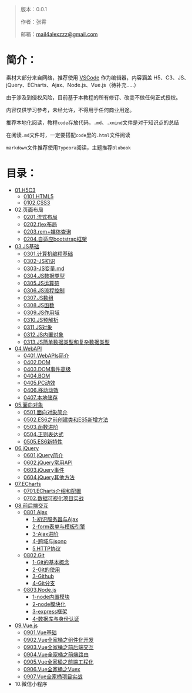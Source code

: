 > 版本：0.0.1
>
> 作者：张霄
>
> 邮箱：mail4alexzzz@gmail.com

# 简介：

素材大部分来自网络，推荐使用 [VSCode](https://code.visualstudio.com/) 作为编辑器，内容涵盖 H5、C3、JS、jQuery、ECharts、Ajax、Node.js、Vue.js（待补充.....）

由于涉及到侵权风险，目前基于本教程的所有修订、改变不做任何正式授权。

内容仅供学习参考，未经允许，不得用于任何商业用途。

推荐本地化阅读，教程`code`存放代码，`.md`、`.xmind`文件是对于知识点的总结

在阅读`.md`文件时，一定要搭配`code`里的`.html`文件阅读

`markdown`文件推荐使用`Typeora`阅读，主题推荐`Blubook`

# 目录：

* [01.H5C3](1-HTML5)
  * [0101.HTML5](1-HTML5/1-HTML5.md)
  * [0102.CSS3](1-HTML5/2-CSS3.md)
* 02.页面布局
  * [0201.流式布局](2-流式布局和Flex布局/1-流式布局.md)
  * [0202.flex布局](2-流式布局和Flex布局/2-flex布局.md)
  * [0203.rem+媒体查询](3-rem布局和bootstrap自适应/1-rem布局.md)
  * [0204.自适应bootstrap框架](3-rem布局和bootstrap自适应/2-bootstrap自适应.md)
* [03.JS基础](4-js基础)
  * [0301.计算机编程基础](4-js基础/00-计算机编程基础.md)
  * [0302-JS初识](4-js基础/01-JS初识.md)
  * [0303-JS变量.md](4-js基础/02-JS变量.md)
  * [0304.JS数据类型](4-js基础/03-JS数据类型.md)
  * [0305.JS运算符](4-js基础/04-JS运算符.md)
  * [0306.JS流程控制](4-js基础/05-JS流程控制.md)
  * [0307.JS数组](4-js基础/06-JS数组.md)
  * [0308.JS函数](4-js基础/07-JS函数.md)
  * [0309.JS作用域](4-js基础/08-JS作用域.md)
  * [0310.JS预解析](4-js基础/09-JS预解析（重要）.md)
  * [0311.JS对象](4-js基础/10-JS对象.md)
  * [0312.JS内置对象](4-js基础/11-JS内置对象.md)
  * [0313.JS简单数据类型和复杂数据类型](4-js基础/12-JS简单数据类型和复杂数据类型.md)
* [04.WebAPI](5-WebAPI)
  * [0401.WebAPIs简介](5-WebAPI/0-WebAPIs简介.md)
  * [0402.DOM](5-WebAPI/1-DOM.md)
  * [0403.DOM事件高级](5-WebAPI/2-DOM事件高级.md)
  * [0404.BOM](5-WebAPI/3-BOM.md)
  * [0405.PC动效](5-WebAPI/4-PC动效.md)
  * [0406.移动动效](5-WebAPI/5-移动端网页特效.md)
  * [0407.本地储存](5-WebAPI/6-本地储存.md)
* [05.面向对象](6-面向对象)
  * [0501.面向对象简介](6-面向对象/1-面向对象.md)
  * [0502.ES6之前创建类和ES5新增方法](6-面向对象/2-ES6之前创建类和ES5新增方法.md)
  * [0503.函数进阶](6-面向对象/3-函数进阶.md)
  * [0504.正则表达式](6-面向对象/4-正则表达式.md)
  * [0505.ES6新特性](6-面向对象/5-ES6.md)
* [06.jQuery](7-jQuery)
  * [0601.jQuery简介](7-jQuery/1-jQuery简介.md)
  * [0602.jQuery常用API](7-jQuery/2-jQuery常用API.md)
  * [0603.jQuery事件](7-jQuery/3-jQuery事件.md)
  * [0604.jQuery其他方法](7-jQuery/4-jQuery其他方法.md)
* [07.ECharts](8-ECharts)
  * [0701.ECharts介绍和配置](8-ECharts/1-ECharts介绍和配置.md)
  * [0702.数据可视化项目实战](8-ECharts/2-数据可视化项目.md)
* [08.前后端交互](9-前后端交互)
  * [0801.Ajax](9-前后端交互/笔记/1-ajax)
    * [1-初识服务器与Ajax](9-前后端交互/笔记/1-ajax/1-初识服务器与ajax.md)
    * [2-form表单与模板引擎](9-前后端交互/笔记/1-ajax/2-form表单与模板引擎.md)
    * [3-Ajax进阶](9-前后端交互/笔记/1-ajax/3-ajax进阶.md)
    * [4-跨域与jsonp](9-前后端交互/笔记/1-ajax/4-跨域与jsonp.md)
    * [5.HTTP协议](9-前后端交互/笔记/1-ajax/5-http协议.md)
  * [0802.Git](9-前后端交互/笔记/2-git)
    * [1-Git的基本概念](9-前后端交互/笔记/2-git/1-git的基本概念.md)
    * [2-Git的使用](9-前后端交互/笔记/2-git/2-git的使用.md)
    * [3-Github](9-前后端交互/笔记/2-git/3-github.md)
    * [4-Git分支](9-前后端交互/笔记/2-git/4-git分支.md)
  * [0803.Node.js](9-前后端交互/笔记/3-Node.js)
    * [1-node内置模块](9-前后端交互/笔记/3-node/1-node内置模块.md)
    * [2-node模块化](9-前后端交互/笔记/3-node/2-node模块化.md)
    * [3-express框架](9-前后端交互/笔记/3-node/3-express.md)
    * [4-数据库与身份认证](9-前后端交互/笔记/3-node/4-数据库与身份认证.md)
* [09.Vue.js](10-Vue.js)
  * [0901.Vue基础](10-Vue.js/1-Vue基础.md)
  * [0902.Vue全家桶之组件化开发](10-Vue.js/2-Vue全家桶之组件化开发.md)
  * [0903.Vue全家桶之前后端交互](10-Vue.js/3-Vue全家桶之前后端交互.md)
  * [0904.Vue全家桶之前端路由](10-Vue.js/4-Vue全家桶之前端路由.md)
  * [0905.Vue全家桶之前端工程化](10-Vue.js/5-Vue全家桶之前端工程化.md)
  * [0906.Vue全家桶之Vuex](10-Vue.js/7-Vue全家桶之Vuex.md)
  * [0907.Vue全家桶项目实战](10-Vue.js/6-Vue全家桶之项目实战.md)
* 10.微信小程序

